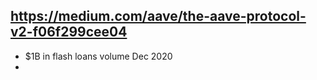 ## https://medium.com/aave/the-aave-protocol-v2-f06f299cee04

- $1B in flash loans volume Dec 2020
- 